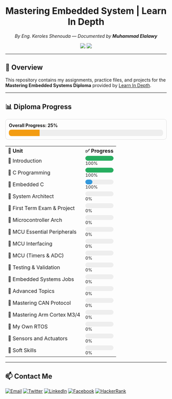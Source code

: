 <!-- README.md -->

<h1 align="center">Mastering Embedded System | Learn In Depth</h1>

<p align="center"><em>By Eng. Keroles Shenouda — Documented by <strong>Muhammad Elalawy</strong></em></p>

<p align="center">
  <img src="https://img.shields.io/badge/Status-In%25Progress-yellow?style=for-the-badge" />
  <img src="https://img.shields.io/badge/Coverage-20%25-orange?style=for-the-badge" />
</p>

---

## 🚀 Overview

This repository contains my assignments, practice files, and projects for the **Mastering Embedded Systems Diploma** provided by [Learn In Depth](https://learn-in-depth.com).

---

## 📊 Diploma Progress

<div style="border:1px solid #ddd;padding:10px;border-radius:8px;margin-bottom:20px;">
  <strong>Overall Progress: 25%</strong>
  <div style="background:#eee;border-radius:8px;overflow:hidden;margin-top:5px;">
    <div style="width:20%;background:#f39c12;height:20px;"></div>
  </div>
</div>

<table>
  <tr><th align="left">📘 Unit</th><th align="left">✅ Progress</th></tr>

  <tr><td>🔹 Introduction</td>
  <td>
    <div style="background:#eee;width:100%;border-radius:8px;">
      <div style="width:100%;background:#27ae60;height:15px;border-radius:8px;"></div>
    </div> <small>100%</small>
  </td></tr>

  <tr><td>🔹 C Programming</td>
  <td>
    <div style="background:#eee;width:100%;border-radius:8px;">
      <div style="width:100%;background:#27ae60;height:15px;border-radius:8px;"></div>
    </div> <small>100%</small>
  </td></tr>

  <tr><td>🔹 Embedded C</td>
  <td>
    <div style="background:#eee;width:100%;border-radius:8px;">
      <div style="width:25%;background:#3498db;height:15px;border-radius:8px;"></div>
    </div> <small>100%</small>
  </td></tr>

  <tr><td>🔹 System Architect</td>
  <td>
    <div style="background:#eee;width:100%;border-radius:8px;">
      <div style="width:0%;background:#bdc3c7;height:15px;border-radius:8px;"></div>
    </div> <small>0%</small>
  </td></tr>

  <tr><td>🔹 First Term Exam & Project</td>
  <td>
    <div style="background:#eee;width:100%;border-radius:8px;">
      <div style="width:0%;background:#bdc3c7;height:15px;border-radius:8px;"></div>
    </div> <small>0%</small>
  </td></tr>

  <tr><td>🔹 Microcontroller Arch</td>
  <td>
    <div style="background:#eee;width:100%;border-radius:8px;">
      <div style="width:0%;background:#bdc3c7;height:15px;border-radius:8px;"></div>
    </div> <small>0%</small>
  </td></tr>

  <tr><td>🔹 MCU Essential Peripherals</td>
  <td>
    <div style="background:#eee;width:100%;border-radius:8px;">
      <div style="width:0%;background:#bdc3c7;height:15px;border-radius:8px;"></div>
    </div> <small>0%</small>
  </td></tr>

  <tr><td>🔹 MCU Interfacing</td>
  <td>
    <div style="background:#eee;width:100%;border-radius:8px;">
      <div style="width:0%;background:#bdc3c7;height:15px;border-radius:8px;"></div>
    </div> <small>0%</small>
  </td></tr>

  <tr><td>🔹 MCU (Timers & ADC)</td>
  <td>
    <div style="background:#eee;width:100%;border-radius:8px;">
      <div style="width:0%;background:#bdc3c7;height:15px;border-radius:8px;"></div>
    </div> <small>0%</small>
  </td></tr>

  <tr><td>🔹 Testing & Validation</td>
  <td>
    <div style="background:#eee;width:100%;border-radius:8px;">
      <div style="width:0%;background:#bdc3c7;height:15px;border-radius:8px;"></div>
    </div> <small>0%</small>
  </td></tr>

  <tr><td>🔹 Embedded Systems Jobs</td>
  <td>
    <div style="background:#eee;width:100%;border-radius:8px;">
      <div style="width:0%;background:#bdc3c7;height:15px;border-radius:8px;"></div>
    </div> <small>0%</small>
  </td></tr>

  <tr><td>🔹 Advanced Topics</td>
  <td>
    <div style="background:#eee;width:100%;border-radius:8px;">
      <div style="width:0%;background:#bdc3c7;height:15px;border-radius:8px;"></div>
    </div> <small>0%</small>
  </td></tr>

  <tr><td>🔹 Mastering CAN Protocol</td>
  <td>
    <div style="background:#eee;width:100%;border-radius:8px;">
      <div style="width:0%;background:#bdc3c7;height:15px;border-radius:8px;"></div>
    </div> <small>0%</small>
  </td></tr>

  <tr><td>🔹 Mastering Arm Cortex M3/4</td>
  <td>
    <div style="background:#eee;width:100%;border-radius:8px;">
      <div style="width:0%;background:#bdc3c7;height:15px;border-radius:8px;"></div>
    </div> <small>0%</small>
  </td></tr>

  <tr><td>🔹 My Own RTOS</td>
  <td>
    <div style="background:#eee;width:100%;border-radius:8px;">
      <div style="width:0%;background:#bdc3c7;height:15px;border-radius:8px;"></div>
    </div> <small>0%</small>
  </td></tr>

  <tr><td>🔹 Sensors and Actuators</td>
  <td>
    <div style="background:#eee;width:100%;border-radius:8px;">
      <div style="width:0%;background:#bdc3c7;height:15px;border-radius:8px;"></div>
    </div> <small>0%</small>
  </td></tr>

  <tr><td>🔹 Soft Skills</td>
  <td>
    <div style="background:#eee;width:100%;border-radius:8px;">
      <div style="width:0%;background:#bdc3c7;height:15px;border-radius:8px;"></div>
    </div> <small>0%</small>
  </td></tr>

</table>

---

## 📫 Contact Me

<p align="left">
  <a href="mailto:mohamedelalawey7@gmail.com"><img src="https://img.shields.io/badge/Gmail-D14836?style=flat&logo=gmail&logoColor=white" alt="Email" /></a>
  <a href="https://twitter.com/elalawey" target="_blank"><img src="https://img.shields.io/badge/Twitter-1DA1F2?style=flat&logo=twitter&logoColor=white" alt="Twitter" /></a>
  <a href="https://linkedin.com/in/elalawy" target="_blank"><img src="https://img.shields.io/badge/LinkedIn-0077B5?style=flat&logo=linkedin&logoColor=white" alt="LinkedIn" /></a>
  <a href="https://fb.com/pioneer383" target="_blank"><img src="https://img.shields.io/badge/Facebook-1877F2?style=flat&logo=facebook&logoColor=white" alt="Facebook" /></a>
  <a href="https://www.hackerrank.com/mohamedelalawey7" target="_blank"><img src="https://img.shields.io/badge/HackerRank-2EC866?style=flat&logo=HackerRank&logoColor=white" alt="HackerRank" /></a>
</p>
